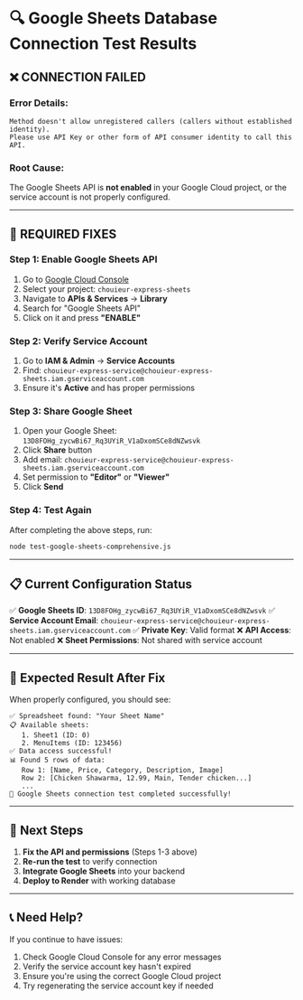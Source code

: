 # 🔍 Google Sheets Database Connection Test Results

## ❌ **CONNECTION FAILED**

### **Error Details:**
```
Method doesn't allow unregistered callers (callers without established identity). 
Please use API Key or other form of API consumer identity to call this API.
```

### **Root Cause:**
The Google Sheets API is **not enabled** in your Google Cloud project, or the service account is not properly configured.

---

## 🔧 **REQUIRED FIXES**

### **Step 1: Enable Google Sheets API**
1. Go to [Google Cloud Console](https://console.cloud.google.com/)
2. Select your project: `chouieur-express-sheets`
3. Navigate to **APIs & Services** → **Library**
4. Search for "Google Sheets API"
5. Click on it and press **"ENABLE"**

### **Step 2: Verify Service Account**
1. Go to **IAM & Admin** → **Service Accounts**
2. Find: `chouieur-express-service@chouieur-express-sheets.iam.gserviceaccount.com`
3. Ensure it's **Active** and has proper permissions

### **Step 3: Share Google Sheet**
1. Open your Google Sheet: `13D8FOHg_zycwBi67_Rq3UYiR_V1aDxomSCe8dNZwsvk`
2. Click **Share** button
3. Add email: `chouieur-express-service@chouieur-express-sheets.iam.gserviceaccount.com`
4. Set permission to **"Editor"** or **"Viewer"**
5. Click **Send**

### **Step 4: Test Again**
After completing the above steps, run:
```bash
node test-google-sheets-comprehensive.js
```

---

## 📋 **Current Configuration Status**

✅ **Google Sheets ID**: `13D8FOHg_zycwBi67_Rq3UYiR_V1aDxomSCe8dNZwsvk`
✅ **Service Account Email**: `chouieur-express-service@chouieur-express-sheets.iam.gserviceaccount.com`
✅ **Private Key**: Valid format
❌ **API Access**: Not enabled
❌ **Sheet Permissions**: Not shared with service account

---

## 🎯 **Expected Result After Fix**

When properly configured, you should see:
```
✅ Spreadsheet found: "Your Sheet Name"
📋 Available sheets:
   1. Sheet1 (ID: 0)
   2. MenuItems (ID: 123456)
✅ Data access successful!
📊 Found 5 rows of data:
   Row 1: [Name, Price, Category, Description, Image]
   Row 2: [Chicken Shawarma, 12.99, Main, Tender chicken...]
   ...
🎉 Google Sheets connection test completed successfully!
```

---

## 🚀 **Next Steps**

1. **Fix the API and permissions** (Steps 1-3 above)
2. **Re-run the test** to verify connection
3. **Integrate Google Sheets** into your backend
4. **Deploy to Render** with working database

---

## 📞 **Need Help?**

If you continue to have issues:
1. Check Google Cloud Console for any error messages
2. Verify the service account key hasn't expired
3. Ensure you're using the correct Google Cloud project
4. Try regenerating the service account key if needed
